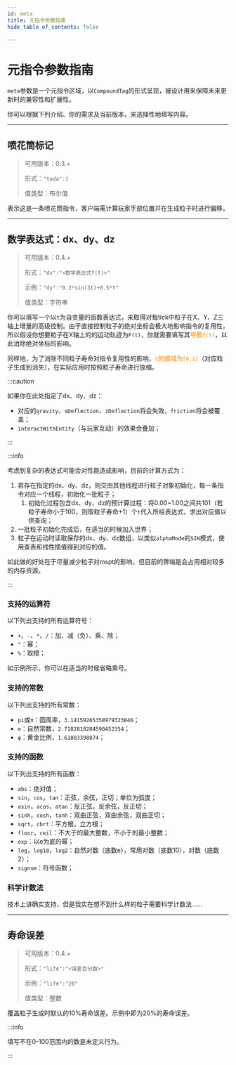 ```yaml
---
id: meta
title: 元指令参数指南
hide_table_of_contents: false

---
```


# 元指令参数指南

`meta`参数是一个元指令区域，以`CompoundTag`的形式呈现，被设计用来保障未来更新时的兼容性和扩展性。

你可以根据下列介绍、你的需求及当前版本，来选择性地填写内容。

---

## 喷花筒标记

> 可用版本：0.3.+
>
> 形式：`"tada":1`
>
> 值类型：布尔值

表示这是一条喷花筒指令，客户端需计算玩家手部位置并在生成粒子时进行偏移。

---

## 数学表达式：dx、dy、dz

> 可用版本：0.4.+
>
> 形式：`"dx":"<数学表达式f(t)>"`
>
> 示例：`"dy":"0.2*sin(3t)+0.5*t"`
>
> 值类型：字符串

你可以填写一个以`t`为自变量的函数表达式，来取得对每tick中粒子在X、Y、Z三轴上增量的高级控制。由于直接控制粒子的绝对坐标会极大地影响指令的复用性，所以假设你想要粒子在X轴上的的运动轨迹为`F(t)`，你就需要填写其<font color="ffaa44">**导数`f(t)`**</font>，以此消除绝对坐标的影响。

同样地，为了消除不同粒子寿命对指令复用性的影响，<font color="ffaa44">**`t`的值域为`[0,1]`**</font>（对应粒子生成到消失），在实际应用时按照粒子寿命进行放缩。

:::caution

如果你在此处指定了dx、dy、dz：

- 对应的`gravity`、`xDeflection`、`zDeflection`将会失效，`friction`将会被覆盖；
- `interactWithEntity`（与玩家互动）的效果会叠加；

:::

:::info

考虑到复杂的表达式可能会对性能造成影响，目前的计算方式为：

1. 若存在指定的dx、dy、dz，则交由其他线程进行粒子对象初始化，每一条指令对应一个线程，初始化一批粒子；
   1. 初始化过程包含dx、dy、dz的预计算过程：将0.00~1.00之间共101（若粒子寿命小于100，则取粒子寿命+1）个`t`代入所给表达式，求出对应值以供查询；
2. 一批粒子初始化完成后，在适当的时候加入世界；
3. 粒子在运动时读取保存的dx、dy、dz数组，以类似`alphaMode`的`SIN`模式，使用查表和线性插值得到对应的值。

如此做的好处在于尽量减少粒子对mspt的影响，但目前的弊端是会占用相对较多的内存资源。

:::

### 支持的运算符

以下列出支持的所有运算符号：

- `+`、`-`、`*`、`/`：加、减（负）、乘、除；
- `^`：幂；
- `%`：取模；

如示例所示，你可以在适当的时候省略乘号。

### 支持的常数

以下列出支持的所有常数：

- `pi`或`π`：圆周率，`3.14159265358979323846`；
- `e`：自然常数，`2.7182818284590452354`；
- `φ`：黄金比例，`1.61803398874`；

### 支持的函数

以下列出支持的所有函数：

- `abs`：绝对值；
- `sin`，`cos`，`tan`：正弦，余弦，正切；单位为弧度；
- `asin`，`acos`，`atan`：反正弦，反余弦，反正切；
- `sinh`，`cosh`，`tanh`：双曲正弦，双曲余弦，双曲正切；
- `sqrt`，`cbrt`：平方根，立方根；
- `floor`，`ceil`：不大于的最大整数，不小于的最小整数；
- `exp`：以e为底的幂；
- `log`，`log10`，`log2`：自然对数（底数e），常用对数（底数10），对数（底数2）；
- `signum`：符号函数；

### 科学计数法

技术上讲确实支持，但是我实在想不到什么样的粒子需要科学计数法......

---

## 寿命误差

> 可用版本：0.4.+
>
> 形式：`"life":"<误差百分数>"`
>
> 示例：`"life":"20"`
>
> 值类型：整数

覆盖粒子生成时默认的10%寿命误差。示例中即为20%的寿命误差。

:::info

填写不在0-100范围内的数是未定义行为。

:::
